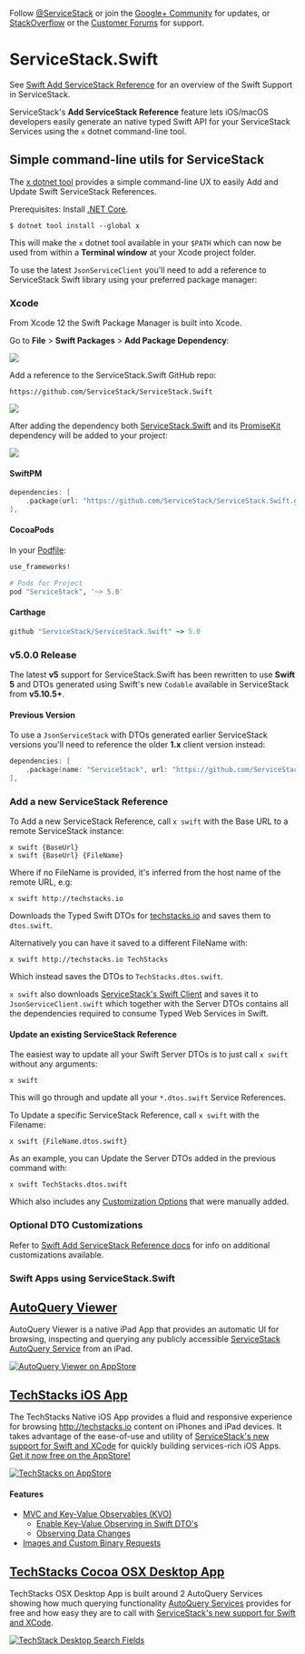 Follow [@ServiceStack](https://twitter.com/servicestack) or join the [Google+ Community](https://plus.google.com/communities/112445368900682590445)
for updates, or [StackOverflow](http://stackoverflow.com/questions/ask) or the [Customer Forums](https://forums.servicestack.net/) for support.

# ServiceStack.Swift

See [Swift Add ServiceStack Reference](http://docs.servicestack.net/swift-add-servicestack-reference) for an overview of the Swift Support in ServiceStack.

ServiceStack's **Add ServiceStack Reference** feature lets iOS/macOS developers easily generate an native 
typed Swift API for your ServiceStack Services using the `x` dotnet command-line tool.

## Simple command-line utils for ServiceStack

The [x dotnet tool](https://docs.servicestack.net/dotnet-tool) provides a simple command-line UX to easily Add and Update Swift ServiceStack References.

Prerequisites: Install [.NET Core](https://dotnet.microsoft.com/download).

    $ dotnet tool install --global x 

This will make the `x` dotnet tool available in your `$PATH` which can now be used from within a **Terminal window** at your Xcode project folder.

To use the latest `JsonServiceClient` you'll need to add a reference to ServiceStack Swift library using your preferred package manager:

### Xcode

From Xcode 12 the Swift Package Manager is built into Xcode.

Go to **File** > **Swift Packages** > **Add Package Dependency**:

![](https://raw.githubusercontent.com/ServiceStack/docs/master/docs/images/dev/xcode-swift-add-package.png)

Add a reference to the ServiceStack.Swift GitHub repo:

    https://github.com/ServiceStack/ServiceStack.Swift

![](https://raw.githubusercontent.com/ServiceStack/docs/master/docs/images/dev/xcode-add-servicestack-swift.png)

After adding the dependency both [ServiceStack.Swift](https://github.com/ServiceStack/ServiceStack.Swift) and its 
[PromiseKit](https://github.com/mxcl/PromiseKit) dependency will be added to your project:

![](https://raw.githubusercontent.com/ServiceStack/docs/master/docs/images/dev/xcode-servicestack-swift-added.png)

#### SwiftPM

```swift
dependencies: [
    .package(url: "https://github.com/ServiceStack/ServiceStack.Swift.git", from: "5.0.0"),
],
```

#### CocoaPods

In your [Podfile](https://guides.cocoapods.org/syntax/podfile.html):

```ruby
use_frameworks!

# Pods for Project
pod "ServiceStack", '~> 5.0'
```

#### Carthage

```ruby
github "ServiceStack/ServiceStack.Swift" ~> 5.0
```

### v5.0.0 Release

The latest **v5** support for ServiceStack.Swift has been rewritten to use **Swift 5** and DTOs generated using Swift's new `Codable` 
available in ServiceStack from **v5.10.5+**.

#### Previous Version

To use a `JsonServiceStack` with DTOs generated earlier ServiceStack versions you'll need to reference the older **1.x** client version instead:

```swift
dependencies: [
    .package(name: "ServiceStack", url: "https://github.com/ServiceStack/ServiceStack.Swift.git", Version(5,0,0)..<Version(6,0,0)),
],
```

### Add a new ServiceStack Reference

To Add a new ServiceStack Reference, call `x swift` with the Base URL to a remote ServiceStack instance:

    x swift {BaseUrl}
    x swift {BaseUrl} {FileName}

Where if no FileName is provided, it's inferred from the host name of the remote URL, e.g:

    x swift http://techstacks.io

Downloads the Typed Swift DTOs for [techstacks.io](http://techstacks.io) and saves them to `dtos.swift`. 

Alternatively you can have it saved to a different FileName with:

    x swift http://techstacks.io TechStacks

Which instead saves the DTOs to `TechStacks.dtos.swift`.

`x swift` also downloads [ServiceStack's Swift Client](https://github.com/ServiceStack/ServiceStack.Swift) 
and saves it to `JsonServiceClient.swift` which together with the Server DTOs contains all the dependencies 
required to consume Typed Web Services in Swift.

#### Update an existing ServiceStack Reference

The easiest way to update all your Swift Server DTOs is to just call `x swift` without any arguments:

    x swift

This will go through and update all your `*.dtos.swift` Service References.

To Update a specific ServiceStack Reference, call `x swift` with the Filename:

    x swift {FileName.dtos.swift}

As an example, you can Update the Server DTOs added in the previous command with:

    x swift TechStacks.dtos.swift

Which also includes any 
[Customization Options](https://docs.servicestack.net/swift-add-servicestack-reference#swift-configuration) 
that were manually added.

### Optional DTO Customizations

Refer to [Swift Add ServiceStack Reference docs](http://docs.servicestack.net/swift-add-servicestack-reference) for info on additional customizations available.

### Swift Apps using ServiceStack.Swift

## [AutoQuery Viewer](https://github.com/ServiceStackApps/AutoQueryViewer)

AutoQuery Viewer is a native iPad App that provides an automatic UI for browsing, inspecting and querying any publicly accessible [ServiceStack AutoQuery Service](https://github.com/ServiceStack/ServiceStack/wiki/Auto-Query) from an iPad. 

[![AutoQuery Viewer on AppStore](https://raw.githubusercontent.com/ServiceStack/Assets/master/img/wikis/autoquery/autoqueryviewer-appstore.png)](https://itunes.apple.com/us/app/autoquery-viewer/id968625288?ls=1&mt=8)

## [TechStacks iOS App](https://github.com/ServiceStackApps/TechStacksApp)

The TechStacks Native iOS App provides a fluid and responsive experience for browsing http://techstacks.io content on iPhones and iPad devices. It takes advantage of the ease-of-use and utility of [ServiceStack's new support for Swift and XCode](http://docs.servicestack.net/swift-add-servicestack-reference) for quickly building services-rich iOS Apps. [Get it now free on the AppStore!](https://itunes.apple.com/us/app/techstacks/id965680615?ls=1&mt=8)

[![TechStacks on AppStore](https://raw.githubusercontent.com/ServiceStack/Assets/master/img/release-notes/techstacks-appstore.png)](https://itunes.apple.com/us/app/techstacks/id965680615?ls=1&mt=8)

#### Features 

 - [MVC and Key-Value Observables (KVO)](https://github.com/ServiceStackApps/TechStacksApp#mvc-and-key-value-observables-kvo)
   - [Enable Key-Value Observing in Swift DTO's](https://github.com/ServiceStackApps/TechStacksApp#enable-key-value-observing-in-swift-dtos)
   - [Observing Data Changes](https://github.com/ServiceStackApps/TechStacksApp#observing-data-changes)
 - [Images and Custom Binary Requests](https://github.com/ServiceStackApps/TechStacksApp#images-and-custom-binary-requests) 

## [TechStacks Cocoa OSX Desktop App](https://github.com/ServiceStackApps/TechStacksDesktopApp)

TechStacks OSX Desktop App is built around 2 AutoQuery Services showing how much querying functionality [AutoQuery Services](https://github.com/ServiceStack/ServiceStack/wiki/Auto-Query) provides for free and how easy they are to call with [ServiceStack's new support for Swift and XCode](https://github.com/ServiceStack/ServiceStack/wiki/Swift-Add-ServiceStack-Reference).

[![TechStack Desktop Search Fields](https://raw.githubusercontent.com/ServiceStack/Assets/master/img/release-notes/techstacks-desktop-field.png)](https://github.com/ServiceStackApps/TechStacksDesktopApp)
